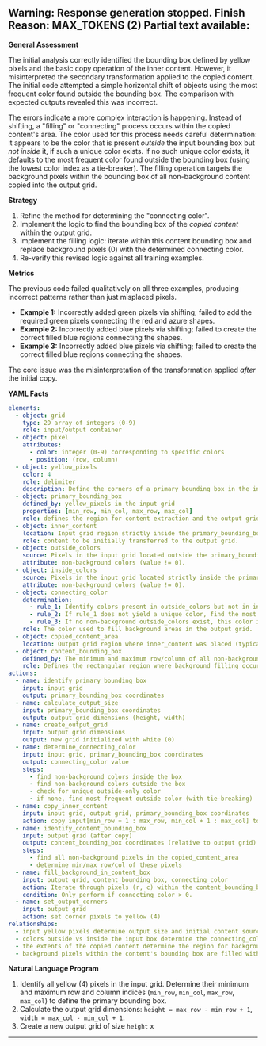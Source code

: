 Warning: Response generation stopped. Finish Reason: MAX_TOKENS (2)
Partial text available:
---
**General Assessment**

The initial analysis correctly identified the bounding box defined by yellow pixels and the basic copy operation of the inner content. However, it misinterpreted the secondary transformation applied to the copied content. The initial code attempted a simple horizontal shift of objects using the most frequent color found outside the bounding box. The comparison with expected outputs revealed this was incorrect.

The errors indicate a more complex interaction is happening. Instead of shifting, a "filling" or "connecting" process occurs within the copied content's area. The color used for this process needs careful determination: it appears to be the color that is present *outside* the input bounding box but *not inside* it, if such a unique color exists. If no such unique color exists, it defaults to the most frequent color found outside the bounding box (using the lowest color index as a tie-breaker). The filling operation targets the background pixels within the bounding box of all non-background content copied into the output grid.

**Strategy**

1.  Refine the method for determining the "connecting color".
2.  Implement the logic to find the bounding box of the *copied content* within the output grid.
3.  Implement the filling logic: iterate within this content bounding box and replace background pixels (0) with the determined connecting color.
4.  Re-verify this revised logic against all training examples.

**Metrics**

The previous code failed qualitatively on all three examples, producing incorrect patterns rather than just misplaced pixels.

*   **Example 1:** Incorrectly added green pixels via shifting; failed to add the required green pixels connecting the red and azure shapes.
*   **Example 2:** Incorrectly added blue pixels via shifting; failed to create the correct filled blue regions connecting the shapes.
*   **Example 3:** Incorrectly added blue pixels via shifting; failed to create the correct filled blue regions connecting the shapes.

The core issue was the misinterpretation of the transformation applied *after* the initial copy.

**YAML Facts**


```yaml
elements:
  - object: grid
    type: 2D array of integers (0-9)
    role: input/output container
  - object: pixel
    attributes:
      - color: integer (0-9) corresponding to specific colors
      - position: (row, column)
  - object: yellow_pixels
    color: 4
    role: delimiter
    description: Define the corners of a primary bounding box in the input grid. Always appear at the corners of the output grid.
  - object: primary_bounding_box
    defined_by: yellow_pixels in the input grid
    properties: [min_row, min_col, max_row, max_col]
    role: defines the region for content extraction and the output grid size.
  - object: inner_content
    location: Input grid region strictly inside the primary_bounding_box (rows from min_row + 1 to max_row - 1, cols from min_col + 1 to max_col - 1)
    role: content to be initially transferred to the output grid.
  - object: outside_colors
    source: Pixels in the input grid located outside the primary_bounding_box.
    attribute: non-background colors (value != 0).
  - object: inside_colors
    source: Pixels in the input grid located strictly inside the primary_bounding_box.
    attribute: non-background colors (value != 0).
  - object: connecting_color
    determination:
      - rule_1: Identify colors present in outside_colors but not in inside_colors. If exactly one such unique color exists, use it.
      - rule_2: If rule_1 does not yield a unique color, find the most frequent color(s) in outside_colors. If there's a tie, use the color with the smallest numerical index.
      - rule_3: If no non-background outside_colors exist, this color is effectively null (or 0), and no filling occurs.
    role: The color used to fill background areas in the output grid.
  - object: copied_content_area
    location: Output grid region where inner_content was placed (typically rows 1 to height-2, cols 1 to width-2).
  - object: content_bounding_box
    defined_by: The minimum and maximum row/column of all non-background pixels within the copied_content_area in the output grid.
    role: Defines the rectangular region where background filling occurs.
actions:
  - name: identify_primary_bounding_box
    input: input grid
    output: primary_bounding_box coordinates
  - name: calculate_output_size
    input: primary_bounding_box coordinates
    output: output grid dimensions (height, width)
  - name: create_output_grid
    input: output grid dimensions
    output: new grid initialized with white (0)
  - name: determine_connecting_color
    input: input grid, primary_bounding_box coordinates
    output: connecting_color value
    steps:
      - find non-background colors inside the box
      - find non-background colors outside the box
      - check for unique outside-only color
      - if none, find most frequent outside color (with tie-breaking)
  - name: copy_inner_content
    input: input grid, output grid, primary_bounding_box coordinates
    action: copy input[min_row + 1 : max_row, min_col + 1 : max_col] to output[1 : height - 1, 1 : width - 1]
  - name: identify_content_bounding_box
    input: output grid (after copy)
    output: content_bounding_box coordinates (relative to output grid)
    steps:
      - find all non-background pixels in the copied_content_area
      - determine min/max row/col of these pixels
  - name: fill_background_in_content_box
    input: output grid, content_bounding_box, connecting_color
    action: Iterate through pixels (r, c) within the content_bounding_box. If output[r, c] is 0, set output[r, c] = connecting_color.
    condition: Only perform if connecting_color > 0.
  - name: set_output_corners
    input: output grid
    action: set corner pixels to yellow (4)
relationships:
  - input yellow pixels determine output size and initial content source.
  - colors outside vs inside the input box determine the connecting_color.
  - the extents of the copied content determine the region for background filling.
  - background pixels within the content's bounding box are filled with the connecting_color.
```


**Natural Language Program**

1.  Identify all yellow (4) pixels in the input grid. Determine their minimum and maximum row and column indices (`min_row`, `min_col`, `max_row`, `max_col`) to define the primary bounding box.
2.  Calculate the output grid dimensions: `height = max_row - min_row + 1`, `width = max_col - min_col + 1`.
3.  Create a new output grid of size `height` x
---
